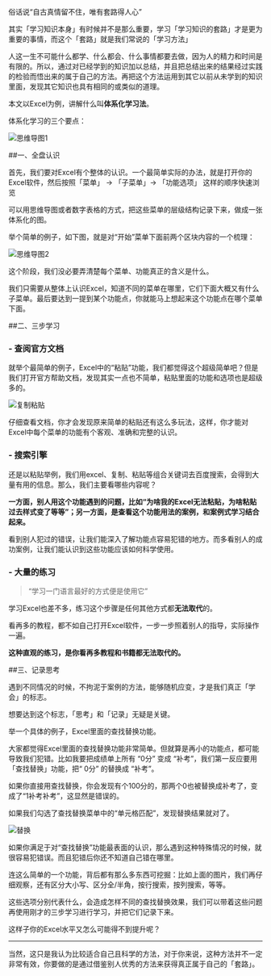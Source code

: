 俗话说“自古真情留不住，唯有套路得人心”

其实「学习知识本身」有时候并不是那么重要，学习「学习知识的套路」才是更为重要的事情，而这个「套路」就是我们常说的「学习方法」

人这一生不可能什么都学、什么都会、什么事情都要去做，因为人的精力和时间是有限的。所以，通过对已经学到的知识加以总结，并且把总结出来的结果经过实践的检验而悟出来的属于自己的方法。再把这个方法运用到其它以前从未学到的知识里面，发现其它知识也具有相同的或类似的道理。

本文以Excel为例，讲解什么叫**体系化学习法**。

体系化学习的三个要点：

![思维导图1](http://i4.buimg.com/4851/4b2828a32fac1902.png)



##一、全盘认识

首先，我们要对Excel有个整体的认识。一个最简单实际的办法，就是打开你的Excel软件，然后按照「菜单」 → 「子菜单」→ 「功能选项」 这样的顺序快速浏览

可以用思维导图或者数字表格的方式，把这些菜单的层级结构记录下来，做成一张体系化的图。

举个简单的例子，如下图，就是对“开始”菜单下面前两个区块内容的一个梳理：

![思维导图2](http://i4.buimg.com/4851/f2c2f7e24421c8b1.png)

这个阶段，我们没必要弄清楚每个菜单、功能真正的含义是什么。

我们只需要从整体上认识Excel，知道不同的菜单在哪里，它们下面大概又有什么子菜单。最后要达到一提到某个功能点，你就能马上想起来这个功能点在哪个菜单下面。


##二、三步学习

### - 查阅官方文档

就举个最简单的例子，Excel中的“粘贴”功能，我们都觉得这个超级简单吧？但是我们打开官方帮助文档，发现其实一点也不简单，粘贴里面的功能和选项也是超级多的。

![复制粘贴](http://i4.buimg.com/4851/d0c6787d3daf748c.jpg)

仔细查看文档，你才会发现原来简单的粘贴还有这么多玩法，这样，你才能对Excel中每个菜单的功能有个客观、准确和完整的认识。

### - 搜索引擎

还是以粘贴举例，我们用excel、复制、粘贴等组合关键词去百度搜索，会得到大量有用的信息。那么，我们主要看哪些内容呢？

**一方面，别人用这个功能遇到的问题，比如“为啥我的Excel无法粘贴，为啥粘贴过去样式变了等等”；另一方面，是查看这个功能用法的案例，和案例式学习结合起来。**

看到别人犯过的错误，让我们能深入了解功能点容易犯错的地方。而多看别人的成功案例，让我们能认识到这些功能应该如何科学使用。

### - 大量的练习

>“学习一门语言最好的方式便是使用它”

学习Excel也差不多，练习这个步骤是任何其他方式都**无法取代**的。

看再多的教程，都不如自己打开Excel软件，一步一步照着别人的指导，实际操作一遍。


**这种直观的练习，是你看再多教程和书籍都无法取代的。**

##三、记录思考

遇到不同情况的时候，不拘泥于案例的方法，能够随机应变，才是我们真正「学会」的标志。

想要达到这个标志，「思考」和「记录」无疑是关键。


举一个具体的例子，Excel里面的查找替换功能。

大家都觉得Excel里面的查找替换功能非常简单。但就算是再小的功能点，都可能导致我们犯错。比如我要把成绩单上所有 “0分” 变成 “补考”，我们第一反应要用「查找替换」功能，把“ 0分” 的替换成 “补考”。

如果你直接用查找替换，你会发现有个100分的，那两个0也被替换成补考了，变成了“1补考补考”，这显然是错误的。

如果我们勾选了查找替换菜单中的“单元格匹配”，发现替换结果就对了。

![替换](http://i4.buimg.com/4851/dfabb52ae3e9807a.jpg)

如果你满足于对“查找替换”功能最表面的认识，那么遇到这种特殊情况的时候，就很容易犯错误。而且犯错后你还不知道自己错在哪里。

连这么简单的一个功能，背后都有那么多东西可挖掘：比如上面的图片，我们再仔细观察，还有区分大小写、区分全/半角，按行搜索，按列搜索，等等。

这些选项分别代表什么，会造成怎样不同的查找替换效果，我们可以带着这些问题再使用刚才的三步学习进行学习，并把它们记录下来。

这样子你的Excel水平又怎么可能得不到提升呢？


***

当然，这只是我认为比较适合自己且科学的方法，对于你来说，这种方法并不一定非常有效，你要做的是通过借鉴别人优秀的方法来获得真正属于自己的「套路」。
